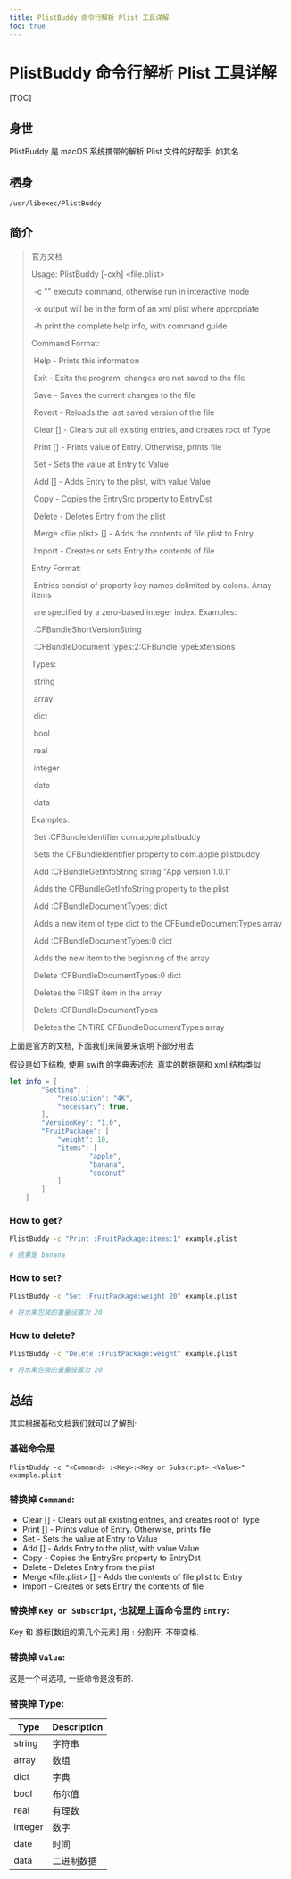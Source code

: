 ```yaml
---
title: PlistBuddy 命令行解析 Plist 工具详解
toc: true
---
```


# PlistBuddy 命令行解析 Plist 工具详解

[TOC]

## 身世

PlistBuddy 是 macOS 系统携带的解析 Plist 文件的好帮手, 如其名.

## 栖身

`/usr/libexec/PlistBuddy`

## 简介

> 官方文档
>
> Usage: PlistBuddy [-cxh] <file.plist>
>
> ​    -c "<command>" execute command, otherwise run in interactive mode
>
> ​    -x output will be in the form of an xml plist where appropriate
>
> ​    -h print the complete help info, with command guide
>
> Command Format:
>
> ​    Help - Prints this information
>
> ​    Exit - Exits the program, changes are not saved to the file
>
> ​    Save - Saves the current changes to the file
>
> ​    Revert - Reloads the last saved version of the file
>
> ​    Clear [<Type>] - Clears out all existing entries, and creates root of Type
>
> ​    Print [<Entry>] - Prints value of Entry.  Otherwise, prints file
>
> ​    Set <Entry> <Value> - Sets the value at Entry to Value
>
> ​    Add <Entry> <Type> [<Value>] - Adds Entry to the plist, with value Value
>
> ​    Copy <EntrySrc> <EntryDst> - Copies the EntrySrc property to EntryDst
>
> ​    Delete <Entry> - Deletes Entry from the plist
>
> ​    Merge <file.plist> [<Entry>] - Adds the contents of file.plist to Entry
>
> ​    Import <Entry> <file> - Creates or sets Entry the contents of file
>
> 
>
> Entry Format:
>
> ​    Entries consist of property key names delimited by colons.  Array items
>
> ​    are specified by a zero-based integer index.  Examples:
>
> ​        :CFBundleShortVersionString
>
> ​        :CFBundleDocumentTypes:2:CFBundleTypeExtensions
>
> 
>
> Types:
>
> ​    string
>
> ​    array
>
> ​    dict
>
> ​    bool
>
> ​    real
>
> ​    integer
>
> ​    date
>
> ​    data
>
> 
>
> Examples:
>
> ​    Set :CFBundleIdentifier com.apple.plistbuddy
>
> ​        Sets the CFBundleIdentifier property to com.apple.plistbuddy
>
> ​    Add :CFBundleGetInfoString string "App version 1.0.1"
>
> ​        Adds the CFBundleGetInfoString property to the plist
>
> ​    Add :CFBundleDocumentTypes: dict
>
> ​        Adds a new item of type dict to the CFBundleDocumentTypes array
>
> ​    Add :CFBundleDocumentTypes:0 dict
>
> ​        Adds the new item to the beginning of the array
>
> ​    Delete :CFBundleDocumentTypes:0 dict
>
> ​        Deletes the FIRST item in the array
>
> ​    Delete :CFBundleDocumentTypes
>
> ​        Deletes the ENTIRE CFBundleDocumentTypes array

上面是官方的文档, 下面我们来简要来说明下部分用法

假设是如下结构, 使用 swift 的字典表述法, 真实的数据是和 xml 结构类似

```swift
let info = [
        "Setting": [
            "resolution": "4K",
            "necessary": true,
        ],
        "VersionKey": "1.0",
        "FruitPackage": [
          	"weight": 10,
          	"items": [
            		"apple",
            		"banana",
            		"coconut"
          	]
        ]
    ]
```

### How to get?

```bash
PlistBuddy -c "Print :FruitPackage:items:1" example.plist

# 结果是 banana
```

### How to set?

```bash
PlistBuddy -c "Set :FruitPackage:weight 20" example.plist

# 将水果包装的重量设置为 20
```

### How to delete?

```bash
PlistBuddy -c "Delete :FruitPackage:weight" example.plist

# 将水果包装的重量设置为 20
```

## 总结

其实根据基础文档我们就可以了解到: 

### 基础命令是

 `PlistBuddy -c "<Command> :<Key>:<Key or Subscript> <Value>" example.plist`

### 替换掉 `Command`: 

- Clear [<Type>] - Clears out all existing entries, and creates root of Type
- Print [<Entry>] - Prints value of Entry.  Otherwise, prints file
- Set <Entry> <Value> - Sets the value at Entry to Value
- Add <Entry> <Type> [<Value>] - Adds Entry to the plist, with value Value
- Copy <EntrySrc> <EntryDst> - Copies the EntrySrc property to EntryDst
- Delete <Entry> - Deletes Entry from the plist
- Merge <file.plist> [<Entry>] - Adds the contents of file.plist to Entry
- Import <Entry> <file> - Creates or sets Entry the contents of file

### 替换掉 `Key or Subscript`, 也就是上面命令里的 `Entry`: 

Key 和 游标[数组的第几个元素] 用 `:` 分割开, 不带空格.

### 替换掉 `Value`: 

这是一个可选项, 一些命令是没有的.

### 替换掉 Type:

| Type    | Description |
| ------- | ----------- |
| string  | 字符串      |
| array   | 数组        |
| dict    | 字典        |
| bool    | 布尔值      |
| real    | 有理数      |
| integer | 数字        |
| date    | 时间        |
| data    | 二进制数据  |


